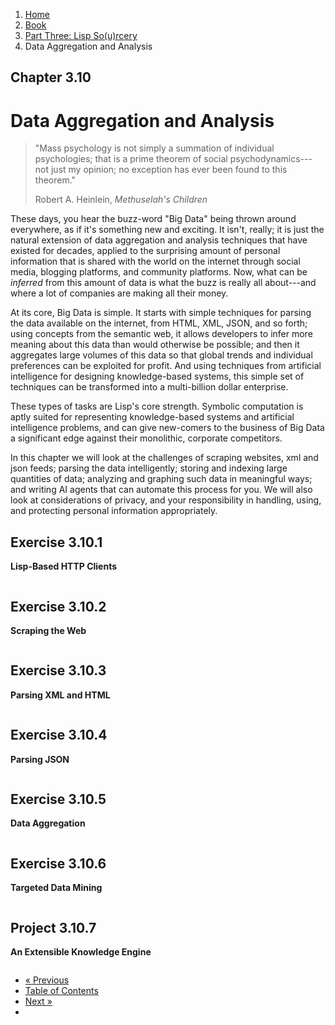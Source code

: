 <ol class="breadcrumb">
  <li><a href="/">Home</a></li>
  <li><a href="/book/">Book</a></li>
  <li><a href="/book/3-00-00-overview/">Part Three: Lisp So(u)rcery</a></li>
  <li class="active">Data Aggregation and Analysis</li>
</ol>

## Chapter 3.10

# Data Aggregation and Analysis

> "Mass psychology is not simply a summation of individual psychologies; that is a prime theorem of social psychodynamics---not just my opinion; no exception has ever been found to this theorem."
> <footer>Robert A. Heinlein, <em>Methuselah's Children</em></footer>

These days, you hear the buzz-word "Big Data" being thrown around everywhere, as if it's something new and exciting.  It isn't, really; it is just the natural extension of data aggregation and analysis techniques that have existed for decades, applied to the surprising amount of personal information that is shared with the world on the internet through social media, blogging platforms, and community platforms.  Now, what can be *inferred* from this amount of data is what the buzz is really all about---and where a lot of companies are making all their money.

At its core, Big Data is simple.  It starts with simple techniques for parsing the data available on the internet, from HTML, XML, JSON, and so forth; using concepts from the semantic web, it allows developers to infer more meaning about this data than would otherwise be possible; and then it aggregates large volumes of this data so that global trends and individual preferences can be exploited for profit.  And using techniques from artificial intelligence for designing knowledge-based systems, this simple set of techniques can be transformed into a multi-billion dollar enterprise.

These types of tasks are Lisp's core strength.  Symbolic computation is aptly suited for representing knowledge-based systems and artificial intelligence problems, and can give new-comers to the business of Big Data a significant edge against their monolithic, corporate competitors.

In this chapter we will look at the challenges of scraping websites, xml and json feeds; parsing the data intelligently; storing and indexing large quantities of data; analyzing and graphing such data in meaningful ways; and writing AI agents that can automate this process for you.  We will also look at considerations of privacy, and your responsibility in handling, using, and protecting personal information appropriately.

## Exercise 3.10.1

**Lisp-Based HTTP Clients**

```lisp

```

## Exercise 3.10.2

**Scraping the Web**

```lisp

```

## Exercise 3.10.3

**Parsing XML and HTML**

```lisp

```

## Exercise 3.10.4

**Parsing JSON**

```lisp

```

## Exercise 3.10.5

**Data Aggregation**

```lisp

```

## Exercise 3.10.6

**Targeted Data Mining**

```lisp

```

## Project 3.10.7

**An Extensible Knowledge Engine**

```lisp

```

<ul class="pager">
  <li class="previous"><a href="/book/3-09-00-audio/">&laquo; Previous</a></li>
  <li><a href="/book/">Table of Contents</a></li>
  <li class="next"><a href="/book/3-11-00-cryptosec.md">Next &raquo;</a><li>
</ul>
